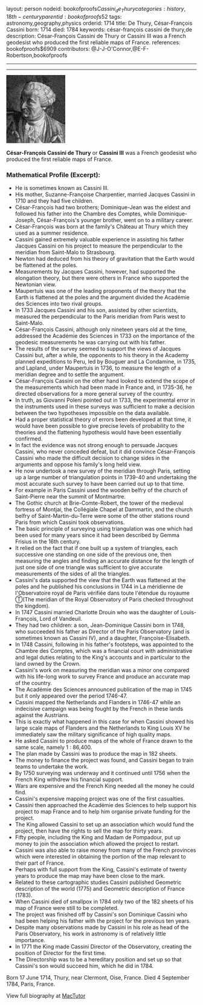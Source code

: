 layout: person
nodeid: bookofproofs$Cassini_de_Thury
categories: history,18th-century
parentid: bookofproofs$52
tags: astronomy,geography,physics
orderid: 1714
title: De Thury, César-François Cassini
born: 1714
died: 1784
keywords: césar-françois cassini de thury,de
description: César-François Cassini de Thury or Cassini III was a French geodesist who produced the first reliable maps of France.
references: bookofproofs$6909
contributors: @J-J-O'Connor,@E-F-Robertson,bookofproofs

---



---

![Cassini_de_Thury.jpg](https://github.com/bookofproofs/bookofproofs.github.io/blob/main/_sources/_assets/images/portraits/Cassini_de_Thury.jpg?raw=true)

**César-François Cassini de Thury** or **Cassini III** was a French geodesist who produced the first reliable maps of France.

### Mathematical Profile (Excerpt):
* He is sometimes known as Cassini III.
* His mother, Suzanne-Françoise Charpentier, married Jacques Cassini in 1710 and they had five children.
* César-François had two brothers; Dominique-Jean was the eldest and followed his father into the Chambre des Comptes, while Dominique-Joseph, César-François's younger brother, went on to a military career.
* César-François was born at the family's Château at Thury which they used as a summer residence.
* Cassini gained extremely valuable experience in assisting his father Jacques Cassini on his project to measure the perpendicular to the meridian from Saint-Malo to Strasbourg.
* Newton had deduced from his theory of gravitation that the Earth would be flattened at the poles.
* Measurements by Jacques Cassini, however, had supported the elongation theory, but there were others in France who supported the Newtonian view.
* Maupertuis was one of the leading proponents of the theory that the Earth is flattened at the poles and the argument divided the Académie des Sciences into two rival groups.
* In 1733 Jacques Cassini and his son, assisted by other scientists, measured the perpendicular to the Paris meridian from Paris west to Saint-Malo.
* César-François Cassini, although only nineteen years old at the time, addressed the Académie des Sciences in 1733 on the importance of the geodesic measurements he was carrying out with his father.
* The results of the survey seemed to support the views of Jacques Cassini but, after a while, the opponents to his theory in the Academy planned expeditions to Peru, led by Bouguer and La Condamine, in 1735, and Lapland, under Maupertuis in 1736, to measure the length of a meridian degree and to settle the argument.
* César-François Cassini on the other hand looked to extend the scope of the measurements which had been made in France and, in 1735-36, he directed observations for a more general survey of the country.
* In truth, as Giovanni Poleni pointed out in 1733, the experimental error in the instruments used in these surveys was sufficient to make a decision between the two hypotheses impossible on the data available.
* Had a proper statistical theory of errors been developed at that time, it would have been possible to give precise levels of probability to the theories and the flattening hypothesis would have been essentially confirmed.
* In fact the evidence was not strong enough to persuade Jacques Cassini, who never conceded defeat, but it did convince César-François Cassini who made the difficult decision to change sides in the arguments and oppose his family's long held view.
* He now undertook a new survey of the meridian through Paris, setting up a large number of triangulation points in 1739-40 and undertaking the most accurate such survey to have been carried out up to that time.
* For example in Paris Cassini used the wooden belfry of the church of Saint-Pierre near the summit of Montmartre.
* The Gothic church at Brie-Comte-Robert, the tower of the medieval fortress of Montjai, the Collégiale Chapel at Dammartin, and the church belfry of Saint-Martin-du-Terre were some of the other stations round Paris from which Cassini took observations.
* The basic principle of surveying using triangulation was one which had been used for many years since it had been described by Gemma Frisius in the 16th  century.
* It relied on the fact that if one built up a system of triangles, each successive one standing on one side of the previous one, then measuring the angles and finding an accurate distance for the length of just one side of one triangle was sufficient to give accurate measurements of the sides of all the triangles.
* Cassini's data supported the view that the Earth was flattened at the poles and he published his conclusions in 1744 in La méridienne de l'Observatoire royal de Paris vérifiée dans toute l'étendue du royaume Ⓣ(The meridian of the Royal Observatory of Paris checked throughout the kingdom).
* In 1747 Cassini married Charlotte Drouin who was the daughter of Louis-François, Lord of Vandeuil.
* They had two children: a son, Jean-Dominique Cassini born in 1748, who succeeded his father as Director of the Paris Observatory (and is sometimes known as Cassini IV), and a daughter, Françoise-Elisabeth.
* In 1748 Cassini, following in his father's footsteps, was appointed to the Chambre des Comptes, which was a financial court with administrative and legal duties relating to the King's accounts and in particular to the land owned by the Crown.
* Cassini's work on measuring the meridian was a minor one compared with his life-long work to survey France and produce an accurate map of the country.
* The Académie des Sciences announced publication of the map in 1745 but it only appeared over the period 1746-47.
* Cassini mapped the Netherlands and Flanders in 1746-47 while an indecisive campaign was being fought by the French in these lands against the Austrians.
* This is exactly what happened in this case for when Cassini showed his large scale maps of Flanders and the Netherlands to King Louis XV he immediately saw the military significance of high quality maps.
* He asked Cassini to produce maps of the whole of France drawn to the same scale, namely 1 : 86,400.
* The plan made by Cassini was to produce the map in 182 sheets.
* The money to finance the project was found, and Cassini began to train teams to undertake the work.
* By 1750 surveying was underway and it continued until 1756 when the French King withdrew his financial support.
* Wars are expensive and the French King needed all the money he could find.
* Cassini's expensive mapping project was one of the first casualties.
* Cassini then approached the Académie des Sciences to help support his project to map France and to help him organise private funding for the project.
* The King allowed Cassini to set up an association which would fund the project, then have the rights to sell the map for thirty years.
* Fifty people, including the King and Madam de Pompadour, put up money to join the association which allowed the project to restart.
* Cassini was also able to raise money from many of the French provinces which were interested in obtaining the portion of the map relevant to their part of France.
* Perhaps with full support from the King, Cassini's estimate of twenty years to produce the map may have been close to the mark.
* Related to these cartographic studies Cassini published Geometric description of the world (1775) and Geometric description of France (1783).
* When Cassini died of smallpox in 1784 only two of the 182 sheets of his map of France were still to be completed.
* The project was finished off by Cassini's son Dominique Cassini who had been helping his father with the project for the previous ten years.
* Despite many observations made by Cassini in his role as head of the Paris Observatory, his work in astronomy is of relatively little importance.
* In 1771 the King made Cassini Director of the Observatory, creating the position of Director for the first time.
* The Directorship was to be a hereditary position and set up so that Cassini's son would succeed him, which he did in 1784.

Born 17 June 1714, Thury, near Clermont, Oise, France. Died 4 September 1784, Paris, France.

View full biography at [MacTutor](https://mathshistory.st-andrews.ac.uk/Biographies/Cassini_de_Thury/)
